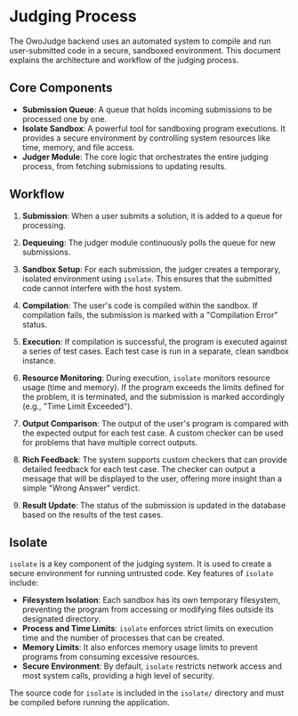# Judging Process

The OwoJudge backend uses an automated system to compile and run user-submitted code in a secure, sandboxed environment. This document explains the architecture and workflow of the judging process.

## Core Components

- **Submission Queue**: A queue that holds incoming submissions to be processed one by one.
- **Isolate Sandbox**: A powerful tool for sandboxing program executions. It provides a secure environment by controlling system resources like time, memory, and file access.
- **Judger Module**: The core logic that orchestrates the entire judging process, from fetching submissions to updating results.

## Workflow

1. **Submission**: When a user submits a solution, it is added to a queue for processing.

2. **Dequeuing**: The judger module continuously polls the queue for new submissions.

3. **Sandbox Setup**: For each submission, the judger creates a temporary, isolated environment using `isolate`. This ensures that the submitted code cannot interfere with the host system.

4. **Compilation**: The user's code is compiled within the sandbox. If compilation fails, the submission is marked with a "Compilation Error" status.

5. **Execution**: If compilation is successful, the program is executed against a series of test cases. Each test case is run in a separate, clean sandbox instance.

6. **Resource Monitoring**: During execution, `isolate` monitors resource usage (time and memory). If the program exceeds the limits defined for the problem, it is terminated, and the submission is marked accordingly (e.g., "Time Limit Exceeded").

7. **Output Comparison**: The output of the user's program is compared with the expected output for each test case. A custom checker can be used for problems that have multiple correct outputs.

8. **Rich Feedback**: The system supports custom checkers that can provide detailed feedback for each test case. The checker can output a message that will be displayed to the user, offering more insight than a simple "Wrong Answer" verdict.

9. **Result Update**: The status of the submission is updated in the database based on the results of the test cases.

## Isolate

`isolate` is a key component of the judging system. It is used to create a secure environment for running untrusted code. Key features of `isolate` include:

- **Filesystem Isolation**: Each sandbox has its own temporary filesystem, preventing the program from accessing or modifying files outside its designated directory.
- **Process and Time Limits**: `isolate` enforces strict limits on execution time and the number of processes that can be created.
- **Memory Limits**: It also enforces memory usage limits to prevent programs from consuming excessive resources.
- **Secure Environment**: By default, `isolate` restricts network access and most system calls, providing a high level of security.

The source code for `isolate` is included in the `isolate/` directory and must be compiled before running the application.
